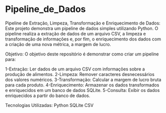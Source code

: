 # Pipeline_de_Dados

Pipeline de Extração, Limpeza, Transformação e Enriquecimento de Dados:
Este projeto demonstra um pipeline de dados simples utilizando Python. O pipeline realiza a extração de dados de um arquivo CSV, a limpeza e transformação de informações e, por fim, o enriquecimento dos dados com a criação de uma nova métrica, a margem de lucro.

Objetivo:
O objetivo deste repositório é demonstrar como criar um pipeline para:

1-Extração: Ler dados de um arquivo CSV com informações sobre a produção de alimentos.
2-Limpeza: Remover caracteres desnecessários dos valores numéricos.
3-Transformação: Calcular a margem de lucro bruta para cada produto.
4-Enriquecimento: Armazenar os dados transformados e enriquecidos em um banco de dados SQLite.
5-Consulta: Exibir os dados enriquecidos a partir do banco de dados.

Tecnologias Utilizadas:
Python
SQLite
CSV
